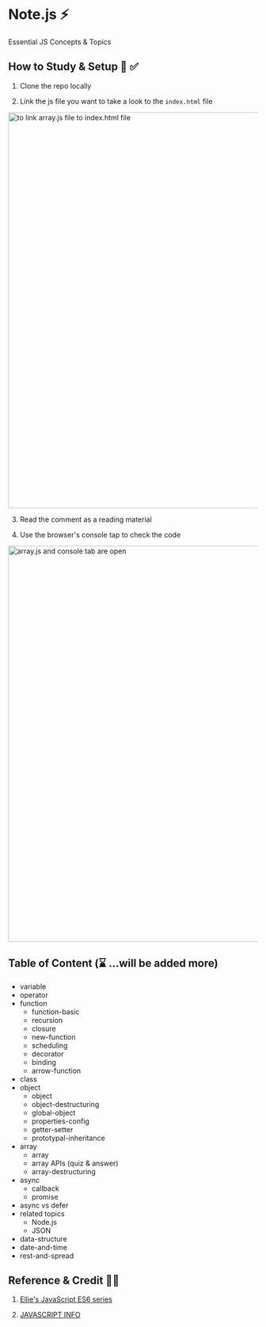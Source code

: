 # Note.js ⚡️

Essential JS Concepts & Topics


## How to Study & Setup 📖 ✅

1. Clone the repo locally

2. Link the js file you want to take a look to the `index.html` file

<img src="https://i.imgur.com/4IHxPhg.png " alt="to link array.js file to index.html file" width="800"/>

3. Read the comment as a reading material

4. Use the browser's console tap to check the code

<img src="https://i.imgur.com/mKpI0kl.png" alt="array.js and console tab are open" width="800"/>

## Table of Content (⌛ ...will be added more)

- variable
-  operator
-  function
   -  function-basic
   -  recursion
   -  closure
   -  new-function
   -  scheduling
   -  decorator
   -  binding
   -  arrow-function
-  class
-  object
   -  object
   -  object-destructuring
   -  global-object
   -  properties-config
   -  getter-setter
   -  prototypal-inheritance
-  array
   -  array
   -  array APIs (quiz & answer)
   -  array-destructuring
-  async 
   - callback
   - promise
-  async vs defer 
-  related topics
   - Node.js
   -  JSON
-  data-structure
-  date-and-time
-  rest-and-spread


## Reference & Credit 👏🏼

1. [Ellie's JavaScript ES6 series](https://youtu.be/wcsVjmHrUQg) 

2. [JAVASCRIPT INFO](https://javascript.info/)

